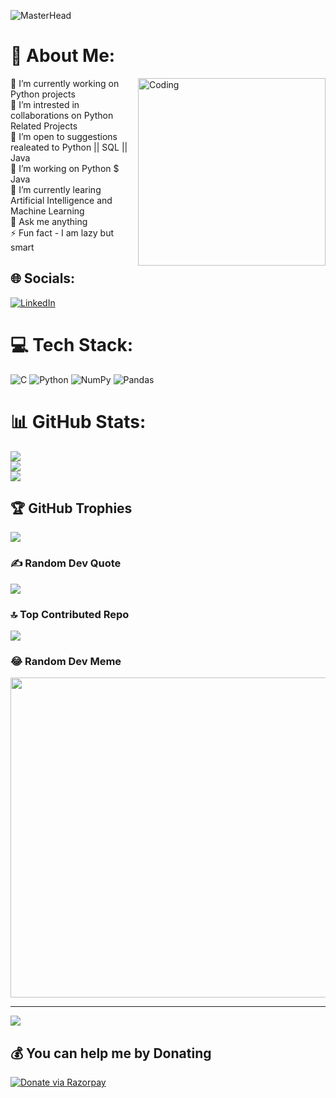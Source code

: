 ![MasterHead](https://indoanalytica.com/static/images/bannerr.gif)

# 💫 About Me:
<img align="right" alt="Coding" width="300" src="https://cdn.dribbble.com/users/1059583/screenshots/4171367/coding-freak.gif">
🔭 I’m currently working on  Python projects <br>👯 I’m intrested in collaborations on Python Related Projects<br>🤝 I’m open to suggestions realeated to Python || SQL || Java <br>🌱 I’m working on Python $ Java <br>🌱 I’m currently learing  Artificial Intelligence and Machine Learning <br>💬 Ask me anything  <br>⚡ Fun fact - I am lazy but smart

## 🌐 Socials:
[![LinkedIn](https://img.shields.io/badge/LinkedIn-%230077B5.svg?logo=linkedin&logoColor=white)](https://www.linkedin.com/in/niteesh-kumar-3826631b4/) 

# 💻 Tech Stack:
![C](https://img.shields.io/badge/c-%2300599C.svg?style=plastic&logo=c&logoColor=white) ![Python](https://img.shields.io/badge/python-3670A0?style=plastic&logo=python&logoColor=ffdd54) ![NumPy](https://img.shields.io/badge/numpy-%23013243.svg?style=plastic&logo=numpy&logoColor=white) ![Pandas](https://img.shields.io/badge/pandas-%23150458.svg?style=plastic&logo=pandas&logoColor=white)
# 📊 GitHub Stats:
![](https://github-readme-stats.vercel.app/api?username=Ni30sh&theme=radical&hide_border=true&include_all_commits=false&count_private=false)<br/>
![](https://github-readme-streak-stats.herokuapp.com/?user=Ni30sh&theme=radical&hide_border=true)<br/>
![](https://github-readme-stats.vercel.app/api/top-langs/?username=Ni30sh&theme=radical&hide_border=true&include_all_commits=false&count_private=false&layout=compact)

## 🏆 GitHub Trophies
![](https://github-profile-trophy.vercel.app/?username=Ni30sh&theme=radical&no-frame=true&no-bg=true&margin-w=4)

### ✍️ Random Dev Quote
![](https://quotes-github-readme.vercel.app/api?type=vetical&theme=dark)

### 🔝 Top Contributed Repo
![](https://github-contributor-stats.vercel.app/api?username=Ni30sh&limit=5&theme=radical&combine_all_yearly_contributions=true)

### 😂 Random Dev Meme
<img src="https://rm.up.railway.app/" width="512px"/>

---
[![](https://visitcount.itsvg.in/api?id=Ni30sh&icon=0&color=5)](https://visitcount.itsvg.in)

## 💰 You can help me by Donating
<a href="#" onclick="document.getElementById('razorpay-form').submit();">
  <img src="https://img.shields.io/badge/Buy%20Me%20a%20Coffee-ffdd00?style=for-the-badge&logo=buy-me-a-coffee&logoColor=black" alt="Donate via Razorpay">
</a>

<form id="razorpay-form">
  <script src="https://checkout.razorpay.com/v1/payment-button.js" data-payment_button_id="pl_OzzkMearFxi6Xo" async></script>
</form>



  
  
  
